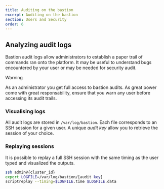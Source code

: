 ```yaml
---
title: Auditing on the bastion
excerpt: Auditing on the bastion
section: Users and Security
order: 6
---
```


## Analyzing audit logs
Bastion audit logs allow administrators to establish a paper trail of commands ran onto the
platform. It may be useful to understand bugs encountered by your user or may be needed for
security audit.

> [!warning]
>
> As an administrator you get full access to bastion audits. As great power come with great
responsability, ensure that you warn any user before accessing its audit trails.
>

### Visualising logs
All audit logs are stored in `/var/log/bastion`. Each file corresponds to an SSH session for a
given user. A unique *audit key* allow you to retrieve the session of your choice. 

### Replaying sessions
It is possible to replay a full SSH session with the same timing as the user typed and
visualized the outputs.
```bash
ssh admin@{cluster_id}
export LOGFILE=/var/log/bastion/[audit key]
scriptreplay --timing=$LOGFILE.time $LOGFILE.data
```
